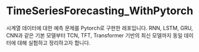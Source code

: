 # TimeSeriesForecasting_WithPytorch
시계열 데이터에 대한 예측 문제를 Pytorch로 구현한 레포입니다. RNN, LSTM, GRU, CNN과 같은 기본 모델부터 TCN, TFT, Transformer 기반의 최신 모델까지 동일 데이터에 대해 실험하고 정리하고자 합니다.
